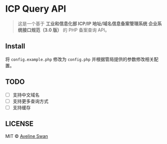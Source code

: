 # ICP Query API

> 这是一个基于 **工业和信息化部 ICP/IP 地址/域名信息备案管理系统 企业系统接口规范（3.0 版）** 的 PHP 备案查询 API。

## Install

将 `config.example.php` 修改为 `config.php` 并根据管局提供的参数修改相关配置。

## TODO

- [ ] 支持中文域名
- [ ] 支持更多查询方式
- [ ] 支持缓存

## LICENSE

MIT © [Aveline Swan](https://github.com/ym)
